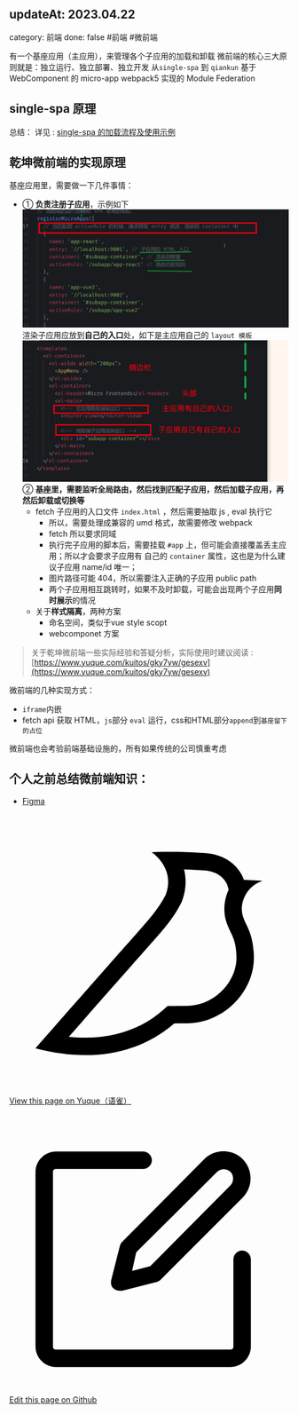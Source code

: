 
## updateAt: 2023.04.22
category: 前端
done: false
#前端 #微前端

有一个基座应用（主应用），来管理各个子应用的加载和卸载
微前端的核心三大原则就是：独立运行、独立部署、独立开发
从`single-spa`  到 `qiankun`
基于 WebComponent   的 micro-app
webpack5 实现的 Module Federation 

## single-spa 原理
总结：
详见  : [single-spa 的加载流程及使用示例](https://www.figma.com/file/9ykLrmg5xwkZvY8cxFinog/0022%E7%AF%87%EF%BC%9A%E5%B8%B8%E8%A7%81%E7%9A%84%E5%BE%AE%E5%89%8D%E7%AB%AF%E6%96%B9%E6%A1%88%E3%80%81%E5%8F%8A%E5%BE%AE%E5%89%8D%E7%AB%AF%E7%9A%84%E5%8E%9F%E7%90%86%E8%A7%A3%E6%9E%90?type=whiteboard&node-id=205-372&t=vvZ8xgbzUKAyFOdq-11)


## 乾坤微前端的实现原理
基座应用里，需要做一下几件事情：

- ① **负责注册子应用**，示例如下
  ![](images/d711e53fb53f8479f743a7e946f8aef5.png)
  渲染子应用应放到**自己的入口**处，如下是主应用自己的 `layout 模板`
  ![](images/a9fb4563b03079cb9ef1cff16582dc54.png)
  ②  **基座里，需要监听全局路由，然后找到匹配子应用，然后加载子应用，再然后卸载或切换等**
   - fetch 子应用的入口文件 `index.html` ，然后需要抽取 js , eval 执行它
      - 所以，需要处理成兼容的 umd 格式，故需要修改 webpack
      - fetch 所以要求同域
      - 执行完子应用的脚本后，需要挂载 `#app` 上，但可能会直接覆盖丢主应用；所以才会要求子应用有 自己的 `container` 属性，这也是为什么建议子应用 name/id 唯一；
      - 图片路径可能 404，所以需要注入正确的子应用 public path
      - 两个子应用相互跳转时，如果不及时卸载，可能会出现两个子应用**同时展示**的情况
   - 关于**样式隔离**，两种方案
      - 命名空间，类似于vue style scopt
      - webcomponet 方案

>  关于乾坤微前端一些实际经验和答疑分析，实际使用时建议阅读 : [https://www.yuque.com/kuitos/gky7yw/gesexv](https://www.yuque.com/kuitos/gky7yw/gesexv)


微前端的几种实现方式：

- `iframe`内嵌
- fetch api 获取 HTML，`js`部分 `eval` 运行，css和HTML部分`append`到`基座留下的占位`

微前端也会考验前端基础设施的，所有如果传统的公司慎重考虑


## 个人之前总结微前端知识：

- [Figma](https://www.figma.com/file/9ykLrmg5xwkZvY8cxFinog/%E5%BE%AE%E5%89%8D%E7%AB%AF?node-id=0-1&t=WP1zZkfOuyDzk6rU-11)

<div class="liguwe-doc-footer" id="liguwe.site.blog-doc-footer">
            <div class="liguwe-doc-footer-edit-link">
                <p class="liguwe-doc-footer-p">
                    <svg t="1687912573060" class="icon" viewBox="0 0 1024 1024" version="1.1" xmlns="http://www.w3.org/2000/svg" p-id="1498">
                        <path d="M854.6 370.6c-9.9-39.4 9.9-102.2 73.4-124.4l-67.9-3.6s-25.7-90-143.6-98c-117.8-8.1-194.9-3-195-3 0.1 0 87.4 55.6 52.4 154.7-25.6 52.5-65.8 95.6-108.8 144.7-1.3 1.3-2.5 2.6-3.5 3.7C319.4 605 96 860 96 860c245.9 64.4 410.7-6.3 508.2-91.1 20.5-0.2 35.9-0.3 46.3-0.3 135.8 0 250.6-117.6 245.9-248.4-3.2-89.9-31.9-110.2-41.8-149.6z m-204.1 334c-10.6 0-26.2 0.1-46.8 0.3l-23.6 0.2-17.8 15.5c-47.1 41-104.4 71.5-171.4 87.6-52.5 12.6-110 16.2-172.7 9.6 18-20.5 36.5-41.6 55.4-63.1 92-104.6 173.8-197.5 236.9-268.5l1.4-1.4 1.3-1.5c4.1-4.6 20.6-23.3 24.7-28.1 9.7-11.1 17.3-19.9 24.5-28.6 30.7-36.7 52.2-67.8 69-102.2l1.6-3.3 1.2-3.4c13.7-38.8 15.4-76.9 6.2-112.8 22.5 0.7 46.5 1.9 71.7 3.6 33.3 2.3 55.5 12.9 71.1 29.2 5.8 6 10.2 12.5 13.4 18.7 1 2 1.7 3.6 2.3 5l5 17.7c-15.7 34.5-19.9 73.3-11.4 107.2 3 11.8 6.9 22.4 12.3 34.4 2.1 4.7 9.5 20.1 11 23.3 10.3 22.7 15.4 43 16.7 78.7 3.3 94.6-82.7 181.9-182 181.9z"
                              p-id="1499" ></path>
                    </svg>
                    <a href="https://www.yuque.com/liguwe/post/tq2kmctm5phirwhr" target="_blank" class="liguwe-doc-footer-edit-link-a">
                        View this page on Yuque（语雀）
                    </a>
                </p>
                <p class="liguwe-doc-footer-p">
                    <svg t="1687913054251" class="icon" viewBox="0 0 1024 1024" version="1.1" xmlns="http://www.w3.org/2000/svg" p-id="5173"><path d="M853.333333 501.333333c-17.066667 0-32 14.933333-32 32v320c0 6.4-4.266667 10.666667-10.666666 10.666667H170.666667c-6.4 0-10.666667-4.266667-10.666667-10.666667V213.333333c0-6.4 4.266667-10.666667 10.666667-10.666666h320c17.066667 0 32-14.933333 32-32s-14.933333-32-32-32H170.666667c-40.533333 0-74.666667 34.133333-74.666667 74.666666v640c0 40.533333 34.133333 74.666667 74.666667 74.666667h640c40.533333 0 74.666667-34.133333 74.666666-74.666667V533.333333c0-17.066667-14.933333-32-32-32z"  p-id="5174"></path><path d="M405.333333 484.266667l-32 125.866666c-2.133333 10.666667 0 23.466667 8.533334 29.866667 6.4 6.4 14.933333 8.533333 23.466666 8.533333h8.533334l125.866666-32c6.4-2.133333 10.666667-4.266667 14.933334-8.533333l300.8-300.8c38.4-38.4 38.4-102.4 0-140.8-38.4-38.4-102.4-38.4-140.8 0L413.866667 469.333333c-4.266667 4.266667-6.4 8.533333-8.533334 14.933334z m59.733334 23.466666L761.6 213.333333c12.8-12.8 36.266667-12.8 49.066667 0 12.8 12.8 12.8 36.266667 0 49.066667L516.266667 558.933333l-66.133334 17.066667 14.933334-68.266667z"  p-id="5175"></path></svg>
                    <a href="https://github.com/liguwe/liguwe.github.io/blob/master/post/tq2kmctm5phirwhr.md" target="_blank" class="liguwe-doc-footer-edit-link-a">Edit this page on Github</a>
                </p>
            </div>
            <div id="liguwe-comment"></div></div>